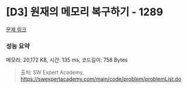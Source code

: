 # [D3] 원재의 메모리 복구하기 - 1289 

[문제 링크](https://swexpertacademy.com/main/code/problem/problemDetail.do?contestProbId=AV19AcoKI9sCFAZN) 

### 성능 요약

메모리: 20,172 KB, 시간: 135 ms, 코드길이: 758 Bytes



> 출처: SW Expert Academy, https://swexpertacademy.com/main/code/problem/problemList.do